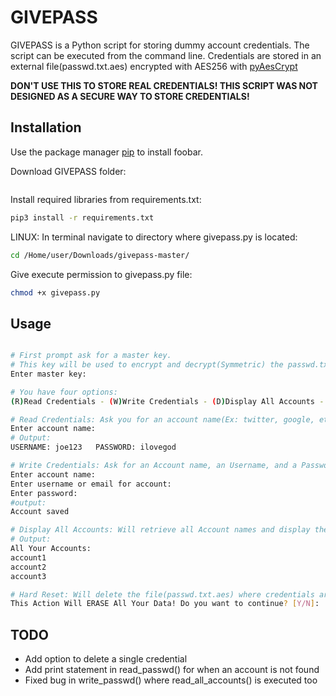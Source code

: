 
# GIVEPASS

GIVEPASS is a Python script for storing dummy account credentials. The script can be executed from the command line. Credentials are stored in an external file(passwd.txt.aes) encrypted with AES256 with [pyAesCrypt](https://pypi.org/project/pyAesCrypt/)

**DON'T USE THIS TO STORE REAL CREDENTIALS! THIS SCRIPT WAS NOT DESIGNED AS A SECURE WAY TO STORE CREDENTIALS!**

## Installation

Use the package manager [pip](https://pip.pypa.io/en/stable/) to install foobar.

Download GIVEPASS folder:
```bash

```

Install required libraries from requirements.txt:
```bash
pip3 install -r requirements.txt
```

LINUX: In terminal navigate to directory where givepass.py is located:
```bash
cd /Home/user/Downloads/givepass-master/
```

Give execute permission to givepass.py file:
```bash
chmod +x givepass.py
```

## Usage

```bash

# First prompt ask for a master key.
# This key will be used to encrypt and decrypt(Symmetric) the passwd.txt.aes file where all your credentials are stored
Enter master key:

# You have four options:
(R)Read Credentials - (W)Write Credentials - (D)Display All Accounts - (!)Hard Reset:

# Read Credentials: Ask you for an account name(Ex: twitter, google, etc.) and it will output the username & password for that account
Enter account name:
# Output:
USERNAME: joe123   PASSWORD: ilovegod

# Write Credentials: Ask for an Account name, an Username, and a Password. This will add a new credential
Enter account name:
Enter username or email for account:
Enter password:
#output:
Account saved

# Display All Accounts: Will retrieve all Account names and display them in the console for you
# Output:
All Your Accounts:
account1
account2
account3

# Hard Reset: Will delete the file(passwd.txt.aes) where credentials are stored. Used to delete all credentials at once
This Action Will ERASE All Your Data! Do you want to continue? [Y/N]:

```

## TODO

- Add option to delete a single credential
- Add print statement in read_passwd() for when an account is not found
- Fixed bug in write_passwd() where read_all_accounts() is executed too
